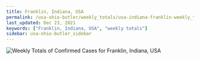 ```yaml
---
title: Franklin, Indiana, USA
permalink: /usa-ohio-butler/weekly_totals/usa-indiana-franklin-weekly_totals.html
last_updated: Dec 23, 2021
keywords: ["Franklin, Indiana, USA", "weekly totals"]
sidebar: usa-ohio-butler_sidebar
---
```


![Weekly Totals of Confirmed Cases for Franklin, Indiana, USA](/covid_tracker/images/graphs/usa-indiana-franklin-weekly_totals_graph.png)
